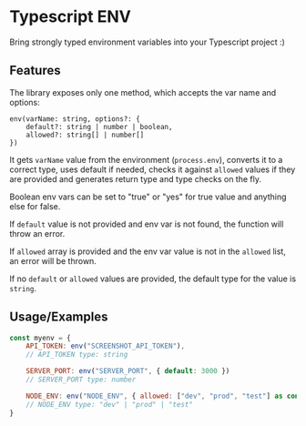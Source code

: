 
# Typescript ENV

Bring strongly typed environment variables into your Typescript project :)




## Features

The library exposes only one method, which accepts the var name and options:

```
env(varName: string, options?: { 
    default?: string | number | boolean,
    allowed?: string[] | number[]
})
```

It gets `varName` value from the environment (`process.env`), converts it to a correct type, uses default if needed, checks it against `allowed` values if they are provided and generates return type and type checks on the fly.

Boolean env vars can be set to "true" or "yes" for true value and anything else for false.

If `default` value is not provided and env var is not found, the function will throw an error. 

If `allowed` array is provided and the env var value is not in the `allowed` list, an error will be thrown.

If no `default` or `allowed` values are provided, the default type for the value is `string`.
 
## Usage/Examples

```javascript
const myenv = {
    API_TOKEN: env("SCREENSHOT_API_TOKEN"),
    // API_TOKEN type: string

    SERVER_PORT: env("SERVER_PORT", { default: 3000 })
    // SERVER_PORT type: number

    NODE_ENV: env("NODE_ENV", { allowed: ["dev", "prod", "test"] as const }),
    // NODE_ENV type: "dev" | "prod" | "test"    
}
```

  
